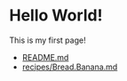 # Hello World!

This is my first page!

- [README.md](README.md)
- [recipes/Bread.Banana.md](recipes/Bread.Banana.Flax.md)
